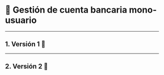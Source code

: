 ﻿# 🌟 **Gestión de cuenta bancaria mono-usuario**

---

## **1. Versión 1 📝**


---

## **2. Versión 2 📝**

